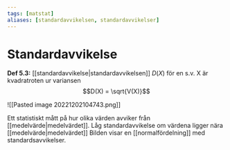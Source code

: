 ```yaml
---
tags: [matstat]
aliases: [standardavvikelsen, standardavvikelser]
---
```

# Standardavvikelse
**Def 5.3:** [[standardavvikelse|standardavvikelsen]] $D(X)$ för en s.v. X är kvadratroten ur variansen $$D(X) = \sqrt{V(X)}$$

![[Pasted image 20221202104743.png]]

Ett statistiskt mått på hur olika värden avviker från [[medelvärde|medelvärdet]]. Låg standardavvikelse om värdena ligger nära [[medelvärde|medelvärdet]]
Bilden visar en [[normalfördelning]] med standardsavvikelser.